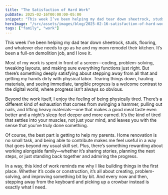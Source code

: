 ```yaml
---
title: "The Satisfaction of Hard Work"
pubDate: 2025-02-16T00:00:00-05:00
snippet: "This week I’ve been helping my dad tear down sheetrock, studs, flooring, and whatever else needs to go as he and my mom remodel their kitchen. It’s been a full-on demolition job, and I love it"
heroImage: "/src/assets/images/blog/2025-02-16-satisfaction-of-hard-work.png"
tags: ["family", "work"]
---
```

This week I’ve been helping my dad tear down sheetrock, studs, flooring, and whatever else needs to go as he and my mom remodel their kitchen. It’s been a full-on demolition job, and I love it.

Most of my work is spent in front of a screen—coding, problem-solving, tweaking layouts, and making sure everything functions just right. But there’s something deeply satisfying about stepping away from all that and getting my hands dirty with physical labor. Tearing things down, hauling materials, and seeing immediate, tangible progress is a welcome contrast to the digital world, where progress isn’t always so obvious.

Beyond the work itself, I enjoy the feeling of being physically tired. There’s a different kind of exhaustion that comes from swinging a hammer, pulling out nails, and lifting heavy materials—one that makes a good meal taste even better and a night’s sleep feel deeper and more earned. It’s the kind of tired that settles into your muscles, not just your mind, and leaves you with the sense that you’ve truly done something.

Of course, the best part is getting to help my parents. Home renovation is no small task, and being able to contribute makes me feel useful in a way that goes beyond my usual skill set. Plus, there’s something rewarding about working alongside family—whether it’s sharing stories, planning the next steps, or just standing back together and admiring the progress.

In a way, this kind of work reminds me why I like building things in the first place. Whether it’s code or construction, it’s all about creating, problem-solving, and improving something bit by bit. And every now and then, stepping away from the keyboard and picking up a crowbar instead is exactly what I need.
